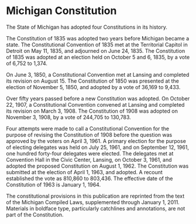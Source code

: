 # Michigan Constitution

The State of Michigan has adopted four Constitutions in its history. 

The Constitution of 1835 was adopted two years before Michigan became a state. The Constitutional Convention of 1835 met at the Territorial Capitol in Detroit on May 11, 1835, and adjourned on June 24, 1835. The Constitution of 1835 was adopted at an election held on October 5 and 6, 1835, by a vote of 6,752 to 1,374.

On June 3, 1850, a Constitutional Convention met at Lansing and completed its revision on August 15. The Constitution of 1850 was presented at the election of November 5, 1850, and adopted by a vote of 36,169 to 9,433. 

Over fifty years passed before a new Constitution was adopted. On October 22, 1907, a Constitutional Convention convened at Lansing and completed its revision on March 3, 1908. The Constitution of 1908 was adopted on November 3, 1908, by a vote of 244,705 to 130,783.

Four attempts were made to call a Constitutional Convention for the purpose of revising the Constitution of 1908 before the question was approved by the voters on April 3, 1961. A primary election for the purpose of electing delegates was held on July 25, 1961, and on September 12, 1961, one hundred forty-four delegates were elected. The delegates met at Convention Hall in the Civic Center, Lansing, on October 3, 1961, and adopted the proposed Constitution on August 1, 1962. The Constitution was submitted at the election of April 1, 1963, and adopted. A recount established the vote as 810,860 to 803,436. The effective date of the Constitution of 1963 is January 1, 1964.

The constitutional provisions in this publication are reprinted from the text of the Michigan Compiled Laws, supplemented through January 1, 2011. Materials in boldface type, particularly catchlines and annotations, are not part of the Constitution.
